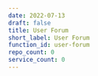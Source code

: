 ```yaml
---
date: 2022-07-13
draft: false
title: User Forum
short_label: User Forum
function_id: user-forum
repo_count: 0
service_count: 0
---
```



